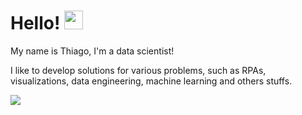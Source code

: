 # Hello! <img src="https://raw.githubusercontent.com/MartinHeinz/MartinHeinz/master/wave.gif" width="30px">

My name is Thiago, I'm a data scientist!

I like to develop solutions for various problems, such as RPAs, visualizations, data engineering, machine learning and others stuffs. 


<img align="center" src="https://www.python.org/static/community_logos/python-logo-generic.svg" style="max-width: 10%;">

<!--
**thiagobellotto/thiagobellotto** is a ✨ _special_ ✨ repository because its `README.md` (this file) appears on your GitHub profile.

Here are some ideas to get you started:

- 🔭 I’m currently working on ...
- 🌱 I’m currently learning ...
- 👯 I’m looking to collaborate on ...
- 🤔 I’m looking for help with ...
- 💬 Ask me about ...
- 📫 How to reach me: ...
- 😄 Pronouns: ...
- ⚡ Fun fact: ...
-->
